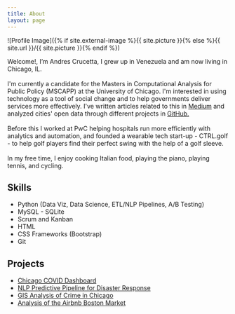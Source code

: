 ```yaml
---
title: About
layout: page
---
```

![Profile Image]({% if site.external-image %}{{ site.picture }}{% else %}{{ site.url }}/{{ site.picture }}{% endif %})

<p>Welcome!, I’m Andres Crucetta, I grew up in Venezuela and am now living in Chicago, IL. 
	<br>
	<br> I'm currently a candidate for the Masters in Computational Analysis for Public Policy (MSCAPP) at the University of Chicago. I'm interested in using technology as a tool of social change and to help governments deliver services more effectively. I've written articles related to this in <a href="https://medium.com/weekly-acumen">Medium</a> and analyzed cities' open data through different projects in <a href="https://github.com/acrucetta?tab=repositories">GitHub.</a>
	<br>
	<br> Before this I worked at PwC helping hospitals run more efficiently with analytics and automation, and founded a wearable tech start-up - CTRL.golf - to help golf players find their perfect swing with the help of a golf sleeve. 
	<br>
	<br> In my free time, I enjoy cooking Italian food, playing the piano, playing tennis, and cycling.
</p>

<h2>Skills</h2>
<ul class="skill-list">
	<li>Python (Data Viz, Data Science, ETL/NLP Pipelines, A/B Testing)</li>
	<li>MySQL - SQLite</li>
	<li>Scrum and Kanban</li>
	<li>HTML</li>
	<li>CSS Frameworks (Bootstrap)</li>
	<li>Git</li>
</ul>
<h2>Projects</h2>
<ul>
	<li><a href="https://github.com/acrucetta/chicago_COVID_app"> Chicago COVID Dashboard</a></li>
	<li><a href="https://github.com/acrucetta/disaster_response_pipeline">NLP Predictive Pipeline for Disaster Response</a></li>
	<li><a href="https://github.com/acrucetta/adverse_childhood_exp_chicago">GIS Analysis of Crime in Chicago</a></li>
	<li><a href="https://github.com/acrucetta/airbnb_boston">Analysis of the Airbnb Boston Market</a></li>	
</ul>

